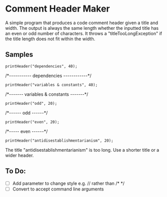 # Comment Header Maker
A simple program that produces a code comment header given a title and width. The output is always the same length whether the inputted title has an even or odd number of characters. It throws a "titleTooLongException" if the title length does not fit within the width.

## Samples
```
printHeader("dependencies", 40);
```
/\*----------- dependencies ------------\*/

```
printHeader("variables & constants", 40);
```
/\*------- variables & constants -------\*/

```
printHeader("odd", 20);
```
/\*------ odd ------\*/

```
printHeader("even", 20);
```
/\*----- even ------\*/

```
printHeader("antidisestablishmentarianism", 20);
```
The title "antidisestablishmentarianism" is too long. Use a shorter title or a wider header.

## To Do:
- [ ] Add parameter to change style e.g. // rather than /* */
- [ ] Convert to accept command line arguments
